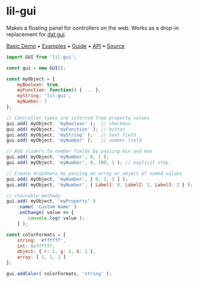 # lil-gui

Makes a floating panel for controllers on the web. Works as a drop-in replacement for [dat.gui](https://github.com/dataarts/dat.gui).

[Basic Demo](https://lil-gui.georgealways.com/examples/basic/) • [Examples](https://lil-gui.georgealways.com/#Examples) • [Guide](https://lil-gui.georgealways.com/#Guide) • [API](https://lil-gui.georgealways.com/#API) • [Source](https://github.com/georgealways/lil-gui)

```js
import GUI from 'lil-gui'; 

const gui = new GUI();

const myObject = {
	myBoolean: true,
	myFunction: function() { ... },
	myString: 'lil-gui',
	myNumber: 1
};

// Controller types are inferred from property values
gui.add( myObject, 'myBoolean' );  // checkbox
gui.add( myObject, 'myFunction' ); // button
gui.add( myObject, 'myString' );   // text field
gui.add( myObject, 'myNumber' );   // number field

// Add sliders to number fields by passing min and max
gui.add( myObject, 'myNumber', 0, 1 );
gui.add( myObject, 'myNumber', 0, 100, 1 ); // explicit step

// Create dropdowns by passing an array or object of named values
gui.add( myObject, 'myNumber', [ 0, 1, 2 ] );
gui.add( myObject, 'myNumber', { Label1: 0, Label2: 1, Label3: 2 } );

// chainable methods
gui.add( myObject, 'myProperty' )
	.name( 'Custom Name' )
	.onChange( value => {
		console.log( value );
	} );

const colorFormats = {
	string: '#ffffff',
	int: 0xffffff,
	object: { r: 1, g: 1, b: 1 },
	array: [ 1, 1, 1 ]
};

gui.addColor( colorFormats, 'string' );
```

